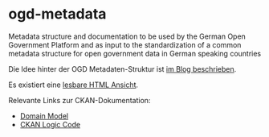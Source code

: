 ogd-metadata
==================

Metadata structure and documentation to be used by the German Open Government Platform and as input to the standardization of a common metadata structure for open government data in German speaking countries

Die Idee hinter der OGD Metadaten-Struktur ist [im Blog beschrieben][ogdm-blog].

Es existiert eine [lesbare HTML Ansicht][ogdm-html].

Relevante Links zur CKAN-Dokumentation:
 * [Domain Model][ckan-dm]
 * [CKAN Logic Code][ckan-lc]
 
[ogdm-html]: http://htmlpreview.github.com/?https://github.com/fraunhoferfokus/ogd-metadata/blob/v1.0.0/OGPD_JSON_Schema.html
[ogdm-blog]: http://open-data.fokus.fraunhofer.de/?p=643
[ckan-dm]: http://docs.ckan.org/en/ckan-1.8/domain-model.html
[ckan-lc]:  https://github.com/okfn/ckan/blob/master/ckan/logic/schema.py
 